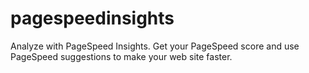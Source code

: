 # pagespeedinsights
Analyze with PageSpeed Insights. Get your PageSpeed score and use PageSpeed suggestions to make your web site faster.
